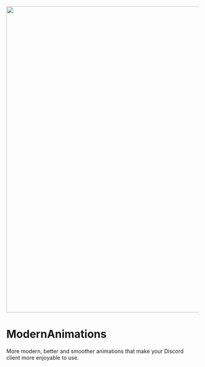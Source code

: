 <img width=800 src="https://github.com/refact0r/midnight-discord/raw/master/assets/preview.png">

# ModernAnimations
More modern, better and smoother animations that make your Discord client more enjoyable to use.
